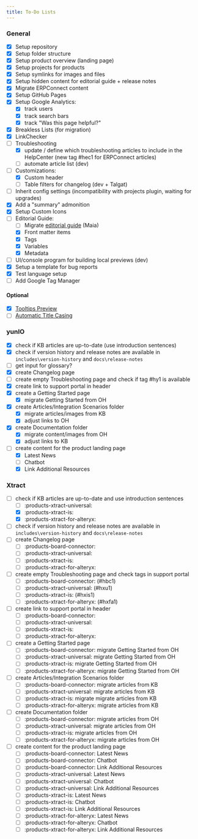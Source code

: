 ```yaml
---
title: To-Do Lists
---
```



### General

- [x] Setup repository
- [x] Setup folder structure 
- [x] Setup product overview (landing page)
- [x] Setup projects for products
- [x] Setup symlinks for images and files
- [x] Setup hidden content for editorial guide + release notes
- [x] Migrate ERPConnect content
- [x] Setup GitHub Pages
- [x] Setup Google Analytics:
	- [x] track users
	- [x] track search bars
	- [x] track "Was this page helpful?"
- [x] Breakless Lists (for migration)
- [x] LinkChecker
- [ ] Troubleshooting
	- [x] update / define which troubleshooting articles to include in the HelpCenter (new tag #hec1 for ERPConnect articles)
	- [ ] automate article list (dev)
- [ ] Customizations:
	- [x] Custom header
	- [ ] Table filters for changelog (dev + Talgat)
- [ ] Inherit config settings (incompatibility with projects plugin, waiting for upgrades)
- [x] Add a "summary" admonition
- [x] Setup Custom Icons
- [ ] Editorial Guide:
	- [ ] Migrate [editorial guide](https://help.theobald-software.com/en/editorial-guide) (Maia)
	- [x] Front matter items 
	- [x] Tags 
	- [x] Variables
	- [x] Metadata
- [ ] UI/console program for building local previews (dev)
- [x] Setup a template for bug reports
- [x] Test language setup
- [ ] Add Google Tag Manager

#### Optional

- [x] [Tooltips Preview](https://squidfunk.github.io/mkdocs-material/setup/setting-up-navigation/#instant-previews)
- [ ] [Automatic Title Casing](https://github.com/mattchristopher314/mkdocs-title-casing-plugin)

### yunIO

- [x] check if KB articles are up-to-date (use introduction sentences)
- [x] check if version history and release notes are available in `includes\version-history` and `docs\release-notes`
- [ ] get input for glossary?
- [x] create Changelog page
- [ ] create empty Troubleshooting page and check if tag #hy1 is available
- [x] create link to support portal in header
- [x] create a Getting Started page
	- [x] migrate Getting Started from OH
- [x] create Articles/Integration Scenarios folder
	- [x] migrate articles/images from KB
	- [x] adjust links to OH
- [x] create Documentation folder
	- [x] migrate content/images from OH
	- [x] adjust links to KB
- [ ] create content for the product landing page 
	- [x] Latest News
	- [ ] Chatbot
	- [x] Link Additional Resources

### Xtract

- [ ] check if KB articles are up-to-date and use introduction sentences
	- [ ] :products-xtract-universal:
	- [x] :products-xtract-is: 
	- [x] :products-xtract-for-alteryx: 
- [ ] check if version history and release notes are available in `includes\version-history` and `docs\release-notes`
- [ ] create Changelog page
	- [ ] :products-board-connector:
	- [ ] :products-xtract-universal:
	- [ ] :products-xtract-is: 
	- [ ] :products-xtract-for-alteryx: 
- [ ] create empty Troubleshooting page and check tags in support portal
	- [ ] :products-board-connector: (#hbc1)
	- [ ] :products-xtract-universal: (#hxu1)
	- [ ] :products-xtract-is: (#hxis1)
	- [ ] :products-xtract-for-alteryx: (#hxfa1)
- [ ] create link to support portal in header
	- [ ] :products-board-connector:
	- [ ] :products-xtract-universal:
	- [ ] :products-xtract-is: 
	- [ ] :products-xtract-for-alteryx: 
- [ ] create a Getting Started page
	- [ ] :products-board-connector: migrate Getting Started from OH
	- [ ] :products-xtract-universal: migrate Getting Started from OH
	- [ ] :products-xtract-is: migrate Getting Started from OH
	- [ ] :products-xtract-for-alteryx: migrate Getting Started from OH
- [ ] create Articles/Integration Scenarios folder
	- [ ] :products-board-connector: migrate articles from KB
	- [ ] :products-xtract-universal: migrate articles from KB
	- [ ] :products-xtract-is: migrate migrate articles from KB
	- [ ] :products-xtract-for-alteryx: migrate articles from KB
- [ ] create Documentation folder
	- [ ] :products-board-connector: migrate articles from OH
	- [ ] :products-xtract-universal: migrate articles from OH
	- [ ] :products-xtract-is: migrate articles from OH
	- [ ] :products-xtract-for-alteryx: migrate articles from OH
- [ ] create content for the product landing page 
	- [ ] :products-board-connector: Latest News
	- [ ] :products-board-connector: Chatbot
	- [ ] :products-board-connector: Link Additional Resources
	- [ ] :products-xtract-universal: Latest News
	- [ ] :products-xtract-universal: Chatbot
	- [ ] :products-xtract-universal: Link Additional Resources
	- [ ] :products-xtract-is: Latest News
	- [ ] :products-xtract-is: Chatbot
	- [ ] :products-xtract-is: Link Additional Resources
	- [ ] :products-xtract-for-alteryx: Latest News
	- [ ] :products-xtract-for-alteryx: Chatbot
	- [ ] :products-xtract-for-alteryx: Link Additional Resources
